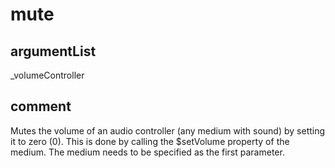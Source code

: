 # mute
## argumentList
_volumeController
## comment

Mutes the volume of an audio controller (any medium with sound) by setting it to zero (0).
This is done by calling the $setVolume property of the medium.
The medium needs to be specified as the first parameter.

